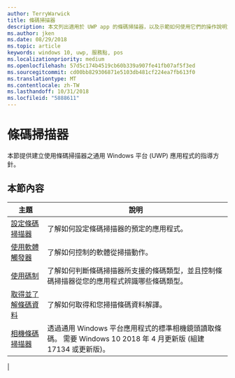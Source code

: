 ```yaml
---
author: TerryWarwick
title: 條碼掃描器
description: 本文列出適用於 UWP app 的條碼掃描器，以及示範如何使用它們的操作說明文章的連結。
ms.author: jken
ms.date: 08/29/2018
ms.topic: article
keywords: windows 10, uwp, 服務點, pos
ms.localizationpriority: medium
ms.openlocfilehash: 57d5c174b4519cb60b339a907fe41fb07af5f3ed
ms.sourcegitcommit: cd00bb829306871e5103db481cf224ea7fb613f0
ms.translationtype: MT
ms.contentlocale: zh-TW
ms.lasthandoff: 10/31/2018
ms.locfileid: "5888611"
---
```

# <a name="barcode-scanner"></a>條碼掃描器

本節提供建立使用條碼掃描器之通用 Windows 平台 (UWP) 應用程式的指導方針。

## <a name="in-this-section"></a>本節內容

|主題 |說明 |
|------|------------|
| [設定條碼掃描器](../devices-sensors/pos-barcodescanner-configure.md)  | 了解如何設定條碼掃描器的預定的應用程式。 |
| [使用軟體觸發器](../devices-sensors/pos-barcodescanner-software-trigger.md) | 了解如何控制的軟體從掃描動作。 |
| [使用碼制](pos-barcodescanner-symbologies.md) | 了解如何判斷條碼掃描器所支援的條碼類型，並且控制條碼掃描器從您的應用程式辨識哪些條碼類型。 |
| [取得並了解條碼資料](pos-barcodescanner-scan-data.md) | 了解如何取得和您掃描條碼資料解譯。 |
| [相機條碼掃描器](pos-camerabarcode.md) | 透過通用 Windows 平台應用程式的標準相機鏡頭讀取條碼。 需要 Windows 10 2018 年 4 月更新版 (組建 17134 或更新版)。 |
|
 
